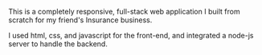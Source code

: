 This is a completely responsive, full-stack web application I built from scratch for my friend's Insurance business.

I used html, css, and javascript for the front-end, and integrated a node-js server to handle the backend.  

